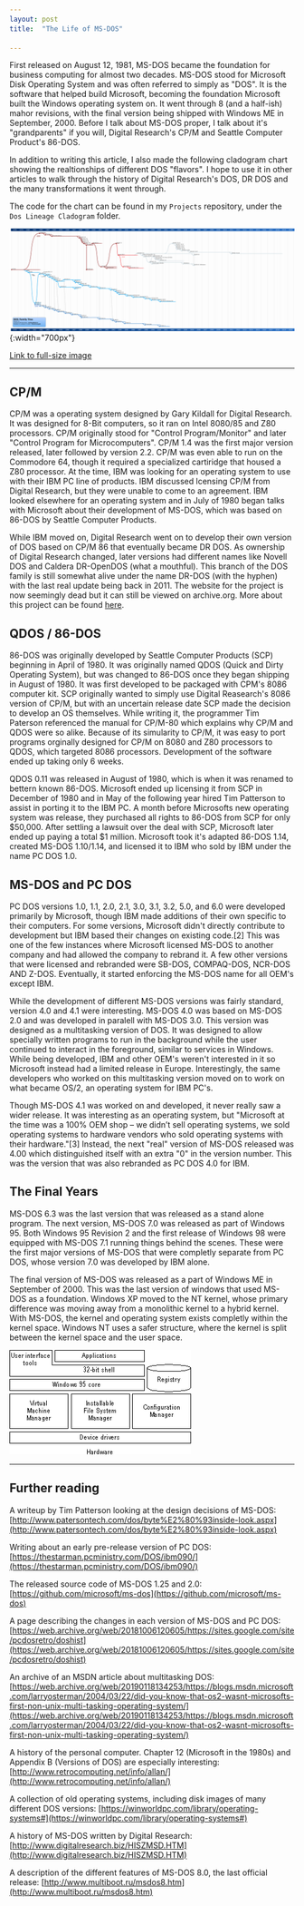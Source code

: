 ```yaml
---
layout: post
title:	"The Life of MS-DOS"

---
```

First released on August 12, 1981, MS-DOS became the foundation for business computing for almost two decades.
MS-DOS stood for Microsoft Disk Operating System and was often referred to simply as "DOS".
It is the software that helped build Microsoft, becoming the foundation Microsoft built the Windows operating system on.
It went through 8 (and a half-ish) mahor revisions, with the final version being shipped with Windows ME in September, 2000.
Before I talk about MS-DOS proper, I talk about it's "grandparents" if you will, Digital Research's CP/M and Seattle Computer Product's 86-DOS.

In addition to writing this article, I also made the following cladogram chart showing the realtionships of different DOS "flavors".
I hope to use it in other articles to walk through the history of Digital Research's DOS, DR DOS and the many transformations it went through.

The code for the chart can be found in my `Projects` repository, under the `Dos Lineage Cladogram` folder.

![MS-DOS Family Tree](/images/MSDOS/MSDOS_family_tree.png){:width="700px"}

[Link to full-size image](/images/MSDOS/MSDOS_family_tree.png)

---

## CP/M

CP/M was a operating system designed by Gary Kildall for Digital Research.  
It was designed for 8-Bit computers, so it ran on Intel 8080/85 and Z80 processors.
CP/M originally stood for "Control Program/Monitor" and later "Control Program for Microcomputers".
CP/M 1.4 was the first major version released, later followed by version 2.2.
CP/M was even able to run on the Commodore 64, though it required a specialized cartiridge that housed a Z80 processor.
At the time, IBM was looking for an operating system to use with their IBM PC line of products.
IBM discussed lcensing CP/M from Digital Research, but they were unable to come to an agreement.
IBM looked elsewhere for an operating system and in July of 1980 began talks with Microsoft about their development of MS-DOS, which was based on 86-DOS by Seattle Computer Products.

While IBM moved on, Digital Research went on to develop their own version of DOS based on CP/M 86 that eventually became DR DOS.
As ownership of Digital Research changed, later versions had different names like Novell DOS and Caldera DR-OpenDOS (what a mouthful).
This branch of the DOS family is still somewhat alive under the name DR-DOS (with the hyphen) with the last real update being back in 2011.
The website for the project is now seemingly dead but it can still be viewed on archive.org.
More about this project can be found [here](https://web.archive.org/web/20160425031024/http://www.drdosprojects.de/index.cgi/download.htm).

## QDOS / 86-DOS

86-DOS was originally developed by Seattle Computer Products (SCP) beginning in April of 1980.
It was originally named QDOS (Quick and Dirty Operating System), but was changed to 86-DOS once they began shipping in August of 1980.
It was first developed to be packaged with CPM's 8086 computer kit.
SCP originally wanted to simply use Digital Reasearch's 8086 version of CP/M, but with an uncertain release date SCP made the decision to develop an OS themselves.
While writing it, the programmer Tim Paterson referenced the manual for CP/M-80 which explains why CP/M and QDOS were so alike.
Because of its simularity to CP/M, it was easy to port programs orginally designed for CP/M on 8080 and Z80 processors to QDOS, which targeted 8086 processors.
Development of the software ended up taking only 6 weeks.

QDOS 0.11 was released in August of 1980, which is when it was renamed to bettern known 86-DOS.
Microsoft ended up licensing it from SCP in December of 1980 and in May of the following year hired Tim Patterson to assist in porting it to the IBM PC.
A month before Microsofts new operating system was release, they purchased all rights to 86-DOS from SCP for only $50,000.
After settling a lawsuit over the deal with SCP, Microsoft later ended up paying a total $1 million.
Microsoft took it's adapted 86-DOS 1.14, created MS-DOS 1.10/1.14, and licensed it to IBM who sold by IBM under the name PC DOS 1.0.

## MS-DOS and PC DOS

PC DOS versions 1.0, 1.1, 2.0, 2.1, 3.0, 3.1, 3.2, 5.0, and 6.0 were developed primarily by Microsoft, though IBM made additions of their own specific to their computers.
For some versions, Microsoft didn't directly contribute to development but IBM based their changes on existing code.[2]
This was one of the few instances where Microsoft licensed MS-DOS to another company and had allowed the company to rebrand it.
A few other versions that were licensed and rebranded were SB-DOS, COMPAQ-DOS, NCR-DOS AND Z-DOS.
Eventually, it started enforcing the MS-DOS name for all OEM's except IBM.

While the development of different MS-DOS versions was fairly standard, version 4.0 and 4.1 were interesting.
MS-DOS 4.0 was based on MS-DOS 2.0 and was developed in paralell with MS-DOS 3.0.
This version was designed as a multitasking version of DOS.
It was designed to allow specially written programs to run in the background while the user continued to interact in the foreground, similar to services in Windows.
While being developed, IBM and other OEM's weren't interested in it so Microsoft instead had a limited release in Europe.
Interestingly, the same developers who worked on this multitasking version moved on to work on what became OS/2, an operating system for IBM PC's.

Though MS-DOS 4.1 was worked on and developed, it never really saw a wider release.
It was interesting as an operating system, but "Microsoft at the time was a 100% OEM shop – we didn’t sell operating systems, we sold operating systems to hardware vendors who sold operating systems with their hardware."[3]
Instead, the next "real" version of MS-DOS released was 4.00 which distinguished itself with an extra "0" in the version number.
This was the version that was also rebranded as PC DOS 4.0 for IBM.

## The Final Years

MS-DOS 6.3 was the last version that was released as a stand alone program.
The next version, MS-DOS 7.0 was released as part of Windows 95.
Both Windows 95 Revision 2 and the first release of Windows 98 were equipped with MS-DOS 7.1 running things behind the scenes.
These were the first major versions of MS-DOS that were completly separate from PC DOS, whose version 7.0 was developed by IBM alone.

The final version of MS-DOS was released as a part of Windows ME in September of 2000.
This was the last version of windows that used MS-DOS as a foundation.
Windows XP moved to the NT kernel, whose primary difference was moving away from a monolithic kernel to a hybrid kernel.
With MS-DOS, the kernel and operating system exists completly within the kernel space.
Windows NT uses a safer structure, where the kernel is split between the kernel space and the user space.

![Windows 95 Kernel Structure](/images/MSDOS/win9xKernel.gif)

---

## Further reading

A writeup by Tim Patterson looking at the design decisions of MS-DOS: [http://www.patersontech.com/dos/byte%E2%80%93inside-look.aspx](http://www.patersontech.com/dos/byte%E2%80%93inside-look.aspx)

Writing about an early pre-release version of PC DOS: [https://thestarman.pcministry.com/DOS/ibm090/](https://thestarman.pcministry.com/DOS/ibm090/)

The released source code of MS-DOS 1.25 and 2.0: [https://github.com/microsoft/ms-dos](https://github.com/microsoft/ms-dos)

A page describing the changes in each version of MS-DOS and PC DOS: [https://web.archive.org/web/20181006120605/https://sites.google.com/site/pcdosretro/doshist](https://web.archive.org/web/20181006120605/https://sites.google.com/site/pcdosretro/doshist)

An archive of an MSDN article about multitasking DOS: [https://web.archive.org/web/20190118134253/https://blogs.msdn.microsoft.com/larryosterman/2004/03/22/did-you-know-that-os2-wasnt-microsofts-first-non-unix-multi-tasking-operating-system/](https://web.archive.org/web/20190118134253/https://blogs.msdn.microsoft.com/larryosterman/2004/03/22/did-you-know-that-os2-wasnt-microsofts-first-non-unix-multi-tasking-operating-system/)

A history of the personal computer.  Chapter 12 (Microsoft in the 1980s) and Appendix B (Versions of DOS) are especially interesting: [http://www.retrocomputing.net/info/allan/](http://www.retrocomputing.net/info/allan/)

A collection of old operating systems, including disk images of many different DOS versions: [https://winworldpc.com/library/operating-systems#](https://winworldpc.com/library/operating-systems#)

A history of MS-DOS written by Digital Research: [http://www.digitalresearch.biz/HISZMSD.HTM](http://www.digitalresearch.biz/HISZMSD.HTM)

A description of the different features of MS-DOS 8.0, the last official release: [http://www.multiboot.ru/msdos8.htm](http://www.multiboot.ru/msdos8.htm)